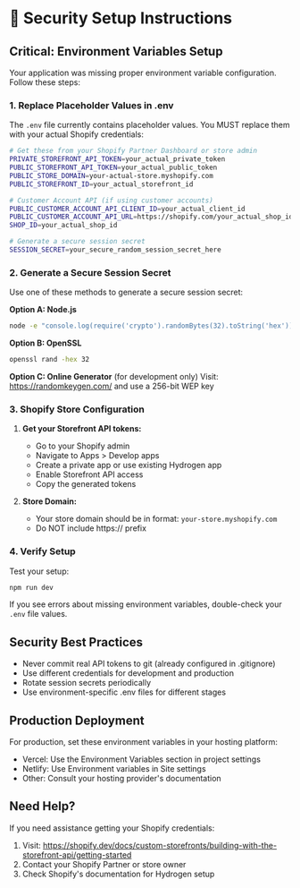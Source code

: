 # 🔐 Security Setup Instructions

## Critical: Environment Variables Setup

Your application was missing proper environment variable configuration. Follow these steps:

### 1. Replace Placeholder Values in .env

The `.env` file currently contains placeholder values. You MUST replace them with your actual Shopify credentials:

```bash
# Get these from your Shopify Partner Dashboard or store admin
PRIVATE_STOREFRONT_API_TOKEN=your_actual_private_token
PUBLIC_STOREFRONT_API_TOKEN=your_actual_public_token
PUBLIC_STORE_DOMAIN=your-actual-store.myshopify.com
PUBLIC_STOREFRONT_ID=your_actual_storefront_id

# Customer Account API (if using customer accounts)
PUBLIC_CUSTOMER_ACCOUNT_API_CLIENT_ID=your_actual_client_id
PUBLIC_CUSTOMER_ACCOUNT_API_URL=https://shopify.com/your_actual_shop_id
SHOP_ID=your_actual_shop_id

# Generate a secure session secret
SESSION_SECRET=your_secure_random_session_secret_here
```

### 2. Generate a Secure Session Secret

Use one of these methods to generate a secure session secret:

**Option A: Node.js**
```bash
node -e "console.log(require('crypto').randomBytes(32).toString('hex'))"
```

**Option B: OpenSSL**
```bash
openssl rand -hex 32
```

**Option C: Online Generator** (for development only)
Visit: https://randomkeygen.com/ and use a 256-bit WEP key

### 3. Shopify Store Configuration

1. **Get your Storefront API tokens:**
   - Go to your Shopify admin
   - Navigate to Apps > Develop apps
   - Create a private app or use existing Hydrogen app
   - Enable Storefront API access
   - Copy the generated tokens

2. **Store Domain:**
   - Your store domain should be in format: `your-store.myshopify.com`
   - Do NOT include https:// prefix

### 4. Verify Setup

Test your setup:
```bash
npm run dev
```

If you see errors about missing environment variables, double-check your `.env` file values.

## Security Best Practices

- Never commit real API tokens to git (already configured in .gitignore)
- Use different credentials for development and production
- Rotate session secrets periodically
- Use environment-specific .env files for different stages

## Production Deployment

For production, set these environment variables in your hosting platform:
- Vercel: Use the Environment Variables section in project settings
- Netlify: Use Environment variables in Site settings
- Other: Consult your hosting provider's documentation

## Need Help?

If you need assistance getting your Shopify credentials:
1. Visit: https://shopify.dev/docs/custom-storefronts/building-with-the-storefront-api/getting-started
2. Contact your Shopify Partner or store owner
3. Check Shopify's documentation for Hydrogen setup
